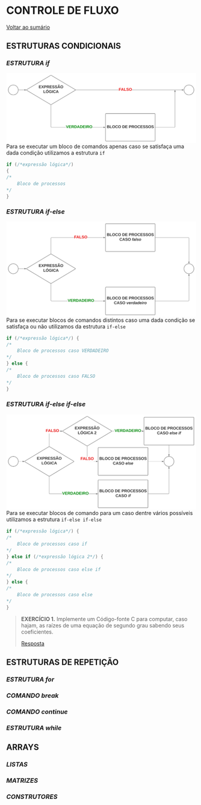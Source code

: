 # **CONTROLE DE FLUXO**

[Voltar ao sumário](../../README.md)

## **ESTRUTURAS CONDICIONAIS**

### ***ESTRUTURA*** *if*

<div style = "display: flex-box;width: 300">
  <img style = "width: 550px; margin-right: 2.5rem;" align = "left" src="./images/construto condicional - IF.svg">
</div>

Para se executar um bloco de comandos apenas caso se satisfaça uma dada condição utilizamos a estrutura `if`

```c
if (/*expressão lógica*/)
{
/*
    Bloco de processos
*/
}
```

### ***ESTRUTURA*** *if-else*

<div style = "display: flex-box;width: 300">
  <img style = "width: 550px; margin-left: 2.5rem;" align = "right" src="./images/construto condicional - IF-ELSE.svg">
</div>

Para se executar blocos de comandos distintos caso uma dada condição se satisfaça ou não utilizamos da estrutura `if-else`

```c
if (/*expressão lógica*/) {
/*
    Bloco de processos caso VERDADEIRO
*/
} else {
/*
    Bloco de processos caso FALSO
*/
}
```

### ***ESTRUTURA*** *if-else if-else*

<div style = "display: flex-box;width: 300">
  <img style = "width: 550px; margin-right: 2.5rem;" align = "left" src="./images/construto condicional - IF-ELSEIF-ELSE.svg">
</div>

Para se executar blocos de comando para um caso dentre vários possíveis utilizamos a estrutura `if-else if-else`

```c
if (/*expressão lógica*/) {
/*
    Bloco de processos caso if
*/
} else if (/*expressão lógica 2*/) {
/*
    Bloco de processos caso else if
*/
} else {
/*
    Bloco de processos caso else
*/
}
```

> **EXERCÍCIO 1.** Implemente um Código-fonte C para computar, caso hajam, as raízes de uma equação de segundo grau sabendo seus coeficientes.
>
>[Resposta](./programas/equacao_2grau.c)

## **ESTRUTURAS DE REPETIÇÃO**

### ***ESTRUTURA*** *for*

### ***COMANDO*** *break*

### ***COMANDO*** *continue*

### ***ESTRUTURA*** *while*

## **ARRAYS**

### ***LISTAS***

### ***MATRIZES***

### ***CONSTRUTORES***
